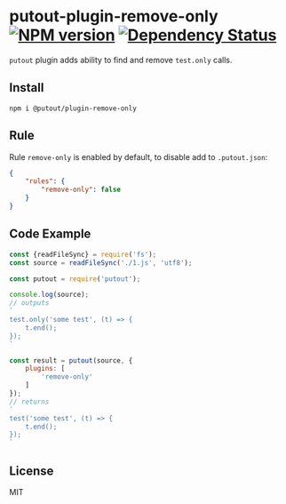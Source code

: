 # putout-plugin-remove-only [![NPM version][NPMIMGURL]][NPMURL] [![Dependency Status][DependencyStatusIMGURL]][DependencyStatusURL]

[NPMIMGURL]:                https://img.shields.io/npm/v/@putout/plugin-remove-only.svg?style=flat&longCache=true
[NPMURL]:                   https://npmjs.org/package/@putout/plugin-remove-only"npm"

[DependencyStatusURL]:      https://david-dm.org/coderaiser/putout?path=packages/plugin-remove-only
[DependencyStatusIMGURL]:   https://david-dm.org/coderaiser/putout.svg?path=packages/plugin-remove-only

`putout` plugin adds ability to find and remove `test.only` calls.

## Install

```
npm i @putout/plugin-remove-only
```

## Rule

Rule `remove-only` is enabled by default, to disable add to `.putout.json`:

```json
{
    "rules": {
        "remove-only": false
    }
}
```

## Code Example

```js
const {readFileSync} = require('fs');
const source = readFileSync('./1.js', 'utf8');

const putout = require('putout');

console.log(source);
// outputs
`
test.only('some test', (t) => {
    t.end();
});
`

const result = putout(source, {
    plugins: [
        'remove-only'
    ]
});
// returns
`
test('some test', (t) => {
    t.end();
});
`
```

## License

MIT

